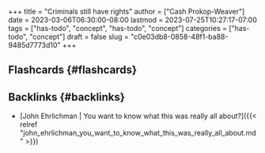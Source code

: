 +++
title = "Criminals still have rights"
author = ["Cash Prokop-Weaver"]
date = 2023-03-06T06:30:00-08:00
lastmod = 2023-07-25T10:27:17-07:00
tags = ["has-todo", "concept", "has-todo", "concept"]
categories = ["has-todo", "concept"]
draft = false
slug = "c0e03db8-0858-48f1-ba88-9485d7773d10"
+++

## Flashcards {#flashcards}


## Backlinks {#backlinks}

-   [John Ehrlichman | You want to know what this was really all about?]({{< relref "john_ehrlichman_you_want_to_know_what_this_was_really_all_about.md" >}})
